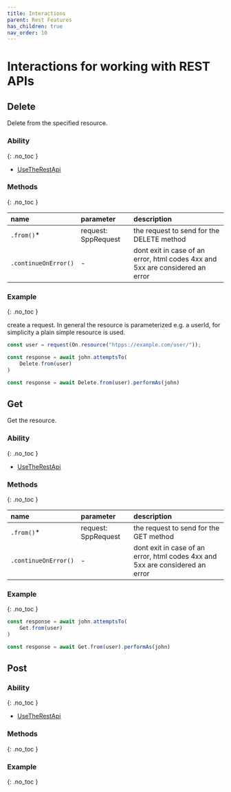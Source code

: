 ```yaml
---
title: Interactions
parent: Rest Features
has_children: true
nav_order: 10
---
```


# Interactions for working with REST APIs

## Delete

Delete from the specified resource.

### Ability
{: .no_toc }
- [UseTheRestApi](../../abilities/USE_THE_REST_API.md)

### Methods
{: .no_toc }

| name                 | parameter           | description                                                                   |
| :---                 | :---                | :---                                                                          |
| `.from()`*           | request: SppRequest | the request to send for the DELETE method                                     |
| `.continueOnError()` | -                   | dont exit in case of an error, html codes 4xx and 5xx are considered an error |

### Example
{: .no_toc }

create a request. In general the resource is parameterized e.g. a userId,
for simplicity a plain simple resource is used.

````typescript
const user = request(On.resource("htpps://example.com/user/"));

````

````typescript
const response = await john.attemptsTo(
    Delete.from(user)
)
````

````typescript
const response = await Delete.from(user).performAs(john)
````

## Get

Get the resource.

### Ability
{: .no_toc }

- [UseTheRestApi](../../abilities/USE_THE_REST_API.md)

### Methods
{: .no_toc }

| name                 | parameter           | description                                                                   |
| :---                 | :---                | :---                                                                          |
| `.from()`*           | request: SppRequest | the request to send for the GET method                                     |
| `.continueOnError()` | -                   | dont exit in case of an error, html codes 4xx and 5xx are considered an error |

### Example
{: .no_toc }

````typescript
const response = await john.attemptsTo(
    Get.from(user)
)
````

````typescript
const response = await Get.from(user).performAs(john)
````

## Post

### Ability
{: .no_toc }

- [UseTheRestApi](../../abilities/USE_THE_REST_API.md)

### Methods
{: .no_toc }

### Example
{: .no_toc }
